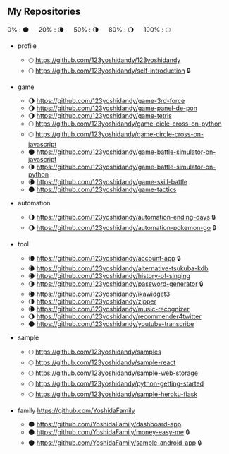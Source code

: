## My Repositories

0% : :new_moon: 　
20% : :waning_crescent_moon: 　
50% : :last_quarter_moon: 　
80% : :waning_gibbous_moon: 　
100% : :full_moon:


- profile
  - :full_moon: https://github.com/123yoshidandy/123yoshidandy
  - :full_moon: https://github.com/123yoshidandy/self-introduction :lock:

- game
  - :waning_gibbous_moon: https://github.com/123yoshidandy/game-3rd-force
  - :waning_gibbous_moon: https://github.com/123yoshidandy/game-panel-de-pon
  - :waning_gibbous_moon: https://github.com/123yoshidandy/game-tetris
  - :full_moon: https://github.com/123yoshidandy/game-cicle-cross-on-python
  - :full_moon: https://github.com/123yoshidandy/game-circle-cross-on-javascript
  - :new_moon: https://github.com/123yoshidandy/game-battle-simulator-on-javascript
  - :last_quarter_moon: https://github.com/123yoshidandy/game-battle-simulator-on-python
  - :waning_crescent_moon: https://github.com/123yoshidandy/game-skill-battle
  - :new_moon: https://github.com/123yoshidandy/game-tactics

- automation
  - :waning_gibbous_moon: https://github.com/123yoshidandy/automation-ending-days :lock:
  - :waning_gibbous_moon: https://github.com/123yoshidandy/automation-pokemon-go :lock:

- tool
  - :waning_crescent_moon: https://github.com/123yoshidandy/account-app :lock:
  - :waning_crescent_moon: https://github.com/123yoshidandy/alternative-tsukuba-kdb
  - :waning_crescent_moon: https://github.com/123yoshidandy/history-of-singing
  - :last_quarter_moon: https://github.com/123yoshidandy/password-generator :lock:
  - :waning_crescent_moon: https://github.com/123yoshidandy/ikawidget3
  - :last_quarter_moon: https://github.com/123yoshidandy/zipper
  - :waning_crescent_moon: https://github.com/123yoshidandy/music-recognizer
  - :waning_gibbous_moon: https://github.com/123yoshidandy/recommender4twitter
  - :new_moon: https://github.com/123yoshidandy/youtube-transcribe

- sample
  - :full_moon: https://github.com/123yoshidandy/samples
  - :full_moon: https://github.com/123yoshidandy/sample-react
  - :full_moon: https://github.com/123yoshidandy/sample-web-storage
  - :full_moon: https://github.com/123yoshidandy/python-getting-started
  - :full_moon: https://github.com/123yoshidandy/sample-heroku-flask

- family https://github.com/YoshidaFamily
  - :new_moon: https://github.com/YoshidaFamily/dashboard-app
  - :new_moon: https://github.com/YoshidaFamily/money-easy-me :lock:
  - :new_moon: https://github.com/YoshidaFamily/sample-android-app :lock:
